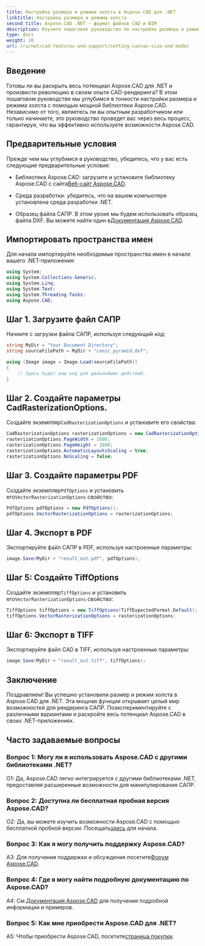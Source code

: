 ```yaml
---
title: Настройка размера и режима холста в Aspose.CAD для .NET
linktitle: Настройка размера и режима холста
second_title: Aspose.CAD .NET — формат файлов CAD и BIM
description: Изучите пошаговое руководство по настройке размера и режима холста в Aspose.CAD для .NET. С легкостью оптимизируйте рендеринг САПР с помощью этого подробного руководства.
type: docs
weight: 16
url: /ru/net/cad-features-and-support/setting-canvas-size-and-mode/
---
```

## Введение

Готовы ли вы раскрыть весь потенциал Aspose.CAD для .NET и произвести революцию в своем опыте CAD-рендеринга? В этом пошаговом руководстве мы углубимся в тонкости настройки размера и режима холста с помощью мощной библиотеки Aspose.CAD. Независимо от того, являетесь ли вы опытным разработчиком или только начинаете, это руководство проведет вас через весь процесс, гарантируя, что вы эффективно используете возможности Aspose.CAD.

## Предварительные условия

Прежде чем мы углубимся в руководство, убедитесь, что у вас есть следующие предварительные условия:

-  Библиотека Aspose.CAD: загрузите и установите библиотеку Aspose.CAD с сайта[Веб-сайт Aspose.CAD](https://releases.aspose.com/cad/net/).

- Среда разработки: убедитесь, что на вашем компьютере установлена среда разработки .NET.

-  Образец файла САПР. В этом уроке мы будем использовать образец файла DXF. Вы можете найти один в[Документация Aspose.CAD](https://reference.aspose.com/cad/net/).

## Импортировать пространства имен

Для начала импортируйте необходимые пространства имен в начале вашего .NET-приложения:

```csharp
using System;
using System.Collections.Generic;
using System.Linq;
using System.Text;
using System.Threading.Tasks;
using Aspose.CAD;
```

## Шаг 1. Загрузите файл САПР

Начните с загрузки файла САПР, используя следующий код:

```csharp
string MyDir = "Your Document Directory";
string sourceFilePath = MyDir + "conic_pyramid.dxf";

using (Image image = Image.Load(sourceFilePath))
{
    // Здесь будет ваш код для дальнейших действий.
}
```

## Шаг 2. Создайте параметры CadRasterizationOptions.

 Создайте экземпляр`CadRasterizationOptions` и установите его свойства:

```csharp
CadRasterizationOptions rasterizationOptions = new CadRasterizationOptions();
rasterizationOptions.PageWidth = 1600;
rasterizationOptions.PageHeight = 1600;
rasterizationOptions.AutomaticLayoutsScaling = true;
rasterizationOptions.NoScaling = false;
```

## Шаг 3. Создайте параметры PDF

 Создайте экземпляр`PdfOptions` и установить его`VectorRasterizationOptions` свойство:

```csharp
PdfOptions pdfOptions = new PdfOptions();
pdfOptions.VectorRasterizationOptions = rasterizationOptions;
```

## Шаг 4. Экспорт в PDF

Экспортируйте файл САПР в PDF, используя настроенные параметры:

```csharp
image.Save(MyDir + "result_out.pdf", pdfOptions);
```

## Шаг 5: Создайте TiffOptions

 Создайте экземпляр`TiffOptions` и установить его`VectorRasterizationOptions` свойство:

```csharp
TiffOptions tiffOptions = new TiffOptions(TiffExpectedFormat.Default);
tiffOptions.VectorRasterizationOptions = rasterizationOptions;
```

## Шаг 6: Экспорт в TIFF

Экспортируйте файл CAD в TIFF, используя настроенные параметры:

```csharp
image.Save(MyDir + "result_out.tiff", tiffOptions);
```

## Заключение

Поздравляем! Вы успешно установили размер и режим холста в Aspose.CAD для .NET. Эта мощная функция открывает целый мир возможностей для рендеринга САПР. Поэкспериментируйте с различными вариантами и раскройте весь потенциал Aspose.CAD в своих .NET-приложениях.

## Часто задаваемые вопросы

### Вопрос 1: Могу ли я использовать Aspose.CAD с другими библиотеками .NET?

О1: Да, Aspose.CAD легко интегрируется с другими библиотеками .NET, предоставляя расширенные возможности для манипулирования САПР.

### Вопрос 2: Доступна ли бесплатная пробная версия Aspose.CAD?

 О2: Да, вы можете изучить возможности Aspose.CAD с помощью бесплатной пробной версии. Посещать[здесь](https://releases.aspose.com/) для начала.

### Вопрос 3: Как я могу получить поддержку Aspose.CAD?

 A3: Для получения поддержки и обсуждения посетите[Форум Aspose.CAD](https://forum.aspose.com/c/cad/19).

### Вопрос 4: Где я могу найти подробную документацию по Aspose.CAD?

 А4: См.[Документация Aspose.CAD](https://reference.aspose.com/cad/net/) для получения подробной информации и примеров.

### Вопрос 5: Как мне приобрести Aspose.CAD для .NET?

 A5: Чтобы приобрести Aspose.CAD, посетите[страница покупки](https://purchase.aspose.com/buy).
